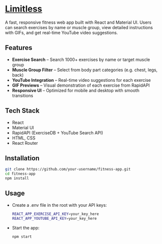 # [Limitless](https://amansiz.netlify.app/)


A fast, responsive fitness web app built with React and Material UI. Users can search exercises by name or muscle group, view detailed instructions with GIFs, and get real-time YouTube video suggestions.

## Features

- **Exercise Search** – Search 1000+ exercises by name or target muscle group
- **Muscle Group Filter** – Select from body part categories (e.g. chest, legs, back)
- **YouTube Integration** – Real-time video suggestions for each exercise
- **GIF Previews** – Visual demonstration of each exercise from RapidAPI
- **Responsive UI** – Optimized for mobile and desktop with smooth transitions

## Tech Stack

- React  
- Material UI  
- RapidAPI (ExerciseDB + YouTube Search API)  
- HTML, CSS  
- React Router  

## Installation

```bash
git clone https://github.com/your-username/fitness-app.git
cd fitness-app
npm install
```

## Usage
- Create a .env file in the root with your API keys:
  ```bash
  REACT_APP_EXERCISE_API_KEY=your_key_here
  REACT_APP_YOUTUBE_API_KEY=your_key_here
  ```

- Start the app:
  ```bash
  npm start


